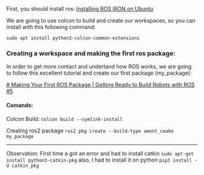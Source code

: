 First, you should install ros:
[Installing ROS IRON on Ubuntu](https://docs.ros.org/en/iron/Installation/Ubuntu-Install-Debians.html)


We are going to use colcon to build and create our workspaces, so you can install with this following command:
```
sudo apt install python3-colcon-common-extensions
```


### Creating a workspace and making the first ros package:

In order to get more contact and undertand how ROS works, we are going to follow this excellent tutorial and create our first package (my_package):

[# Making Your First ROS Package | Getting Ready to Build Robots with ROS #5](https://www.youtube.com/watch?v=Y_SyQXTL2XU)
#### Comands:
 
Colcon Build: 
`colcon build --symlink-install`

Creating ros2 package
`ros2 pkg create --build-type ament_cmake my_package`

---
  Observation: 
	First time a got an error and had to install catkin
	```sudo apt-get install python3-catkin-pkg``` 
	also, I had to install it on python
	`pip3 install -U catkin_pkg`
